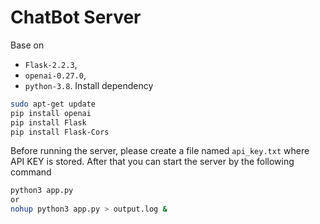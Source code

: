 # ChatBot Server

Base on 
- `Flask-2.2.3`, 
- `openai-0.27.0`, 
- `python-3.8`.
Install dependency
```bash
sudo apt-get update
pip install openai
pip install Flask
pip install Flask-Cors
```
Before running the server, please create a file named 
`api_key.txt` where API KEY is stored. 
After that you can start the server by the following command
```bash
python3 app.py
or 
nohup python3 app.py > output.log &
```
